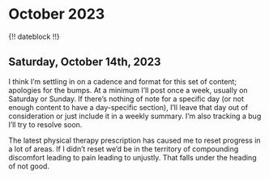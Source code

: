 # October 2023

{!! dateblock !!}

## Saturday, October 14th, 2023

I think I’m settling in on a cadence and format for this set of content; apologies for the bumps. At a minimum I’ll post once a week, usually on Saturday or Sunday. If there’s nothing of note for a specific day (or not enough content to have a day-specific section), I’ll leave that day out of consideration or just include it in a weekly summary. I’m also tracking a bug I’ll try to resolve soon.

The latest physical therapy prescription has caused me to reset progress in a lot of areas. If I didn’t reset we’d be in the territory of compounding discomfort leading to pain leading to unjustly. That falls under the heading of not good.

